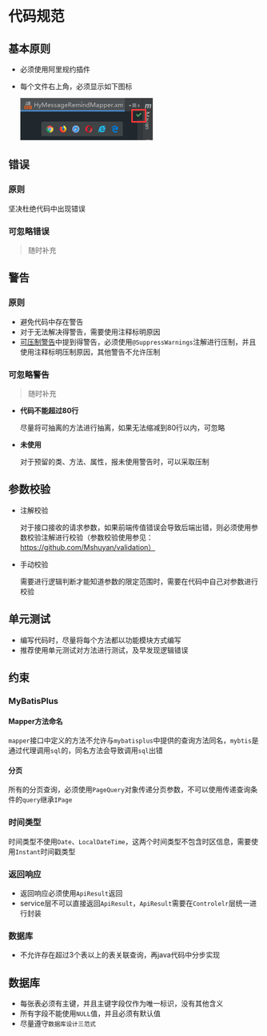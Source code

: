 # 代码规范

## 基本原则

+ 必须使用阿里规约插件

+ 每个文件右上角，必须显示如下图标

  ![image-20191216175724382](CodeStandards.assets/image-20191216175724382.png) 

## 错误

### 原则

坚决杜绝代码中出现错误

### 可忽略错误

> 随时补充

## 警告

### 原则

+ 避免代码中存在警告
+ 对于无法解决得警告，需要使用注释标明原因
+ [可压制警告](#可压制警告)中提到得警告，必须使用`@SuppressWarnings`注解进行压制，并且使用注释标明压制原因，其他警告不允许压制

### 可忽略警告

> 随时补充

+ **代码不能超过80行**

  尽量将可抽离的方法进行抽离，如果无法缩减到80行以内，可忽略

+ **未使用**

  对于预留的类、方法、属性，报未使用警告时，可以采取压制

## 参数校验

+ 注解校验

  对于接口接收的请求参数，如果前端传值错误会导致后端出错，则必须使用参数校验注解进行校验（参数校验使用参见：https://github.com/Mshuyan/validation）

+ 手动校验

  需要进行逻辑判断才能知道参数的限定范围时，需要在代码中自己对参数进行校验

## 单元测试

+ 编写代码时，尽量将每个方法都以功能模块方式编写
+ 推荐使用单元测试对方法进行测试，及早发现逻辑错误

## 约束

### MyBatisPlus

#### Mapper方法命名

`mapper`接口中定义的方法不允许与`mybatisplus`中提供的查询方法同名，`mybtis`是通过代理调用`sql`的，同名方法会导致调用`sql`出错

#### 分页

所有的分页查询，必须使用`PageQuery`对象传递分页参数，不可以使用传递查询条件的`query`继承`IPage`

### 时间类型

时间类型不使用`Date`、`LocalDateTime`，这两个时间类型不包含时区信息，需要使用`Instant`时间戳类型

### 返回响应

+ 返回响应必须使用`ApiResult`返回
+ service层不可以直接返回`ApiResult`，`ApiResult`需要在`Controlelr`层统一进行封装

### 数据库

+ 不允许存在超过3个表以上的表关联查询，再java代码中分步实现

## 数据库

+ 每张表必须有主键，并且主键字段仅作为唯一标识，没有其他含义
+ 所有字段不能使用`NULL`值，并且必须有默认值
+ 尽量遵守`数据库设计三范式`